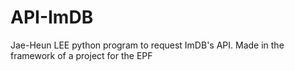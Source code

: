 # API-ImDB
Jae-Heun LEE python program to request ImDB's API. Made in the framework of a project for the EPF
